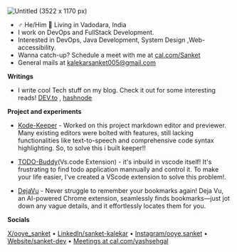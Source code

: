 ![Untitled (3522 x 1170 px)](https://github.com/ooye-sanket/ooye-sanket/assets/136423428/31245e03-9794-484c-8ef5-974f29639b15)
- ♂ He/Him 📍 Living in Vadodara, India
- I work on DevOps and FullStack Development. 
- Interested in DevOps, Java Development, System Design ,Web-accessibility.
- Wanna catch-up? Schedule a meet with me at [cal.com/Sanket](https://cal.com/ooye-sanket)
- General mails at kalekarsanket005@gmail.com
  
**Writings**
- I write cool Tech stuff on my blog. Check it out for some interesting reads!  [DEV.to](https://dev.to/ooye_sanket) , [hashnode](https://hashnode.com/@ooye-sanket)

**Project and experiments**

- [Kode-Keeper](https://kode-keeper.netlify.app/) - Worked on this project markdown editor and previewer. Many existing editors were bolted with features, still lacking functionalities like text-to-speech and comprehensive code syntax highlighting. So, to solve this i built keeper!!

- [TODO-Buddy](https://github.com/ooye-sanket/todo-buddy)(Vs.code Extension) - it's inbuild in vscode itself! It's frustrating to find todo application mannually and control it. To make your life easier, I've created a VScode extension to solve this problem!.
  
- [DejaVu](https://github.com/ooye-sanket/Deja-vu) - Never struggle to remember your bookmarks again! Deja Vu, an AI-powered Chrome extension, seamlessly finds bookmarks—just jot down any vague details, and it effortlessly locates them for you.

**Socials**

[X/ooye_sanket](https://twitter.com/ooye_sanket) &bullet; [LinkedIn/sanket-kalekar](https://www.linkedin.com/in/sanketkalekar/) &bullet; [Instagram/ooye.sanket](https://www.instagram.com/ooye.sanket/) &bullet; [Website/sanket-dev](https://ooyesanket.netlify.app/) &bullet;  [Meetings at cal.com/yashsehgal](https://cal.com/ooye-sanket)

